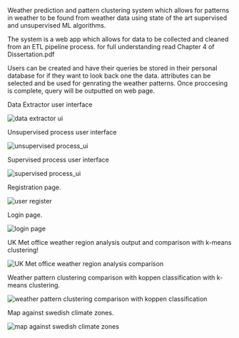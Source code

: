Weather prediction and pattern clustering system which allows for patterns in weather to be found from weather data using state of the art supervised and unsupervised ML algorithms.

The system is a web app which allows for data to be collected and cleaned from an ETL pipeline process. for full understanding read Chapter 4 of Dissertation.pdf

Users can be created and have their queries be stored in their personal database for if they want to look back one the data. attributes can be selected and be used for genrating the weather patterns. Once proccesing is complete, query will be outputted on web page.


Data Extractor user interface

![data extractor ui](https://github.com/user-attachments/assets/114814c0-fe02-47fc-a99f-8e0603771110)

Unsupervised process user interface

![unsupervised process_ui](https://github.com/user-attachments/assets/9793fb37-7ee0-4d45-aa13-9b2453c620ec)

Supervised process user interface

![supervised process_ui](https://github.com/user-attachments/assets/26e503a9-16e8-43ab-aa6f-acdce8dd28aa)



Registration page.

![user register](https://github.com/user-attachments/assets/2260758f-9d1c-4ac0-8f69-9c36696ea05c)

Login page.

![login page](https://github.com/user-attachments/assets/493791c5-3cb9-4e71-a573-f029a86382d8)




UK Met office weather region analysis output and comparison with k-means clustering!

![UK Met office weather region analysis comparison](https://github.com/user-attachments/assets/3f3ba705-fa0f-4427-95e4-babc616b27b7)




Weather pattern clustering comparison with koppen classification with k-means clustering.

![weather pattern clustering comparison with koppen classification](https://github.com/user-attachments/assets/5ac71e26-b6c0-47f6-9cfd-f6e7b1b21311)




Map against swedish climate zones.

![map against swedish climate zones](https://github.com/user-attachments/assets/afb402a1-5656-4fb2-93f1-8fa2c3ec3fa6)

